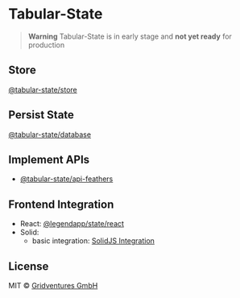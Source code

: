 # Tabular-State

> **Warning**
> Tabular-State is in early stage and **not yet ready** for production

## Store

[@tabular-state/store](./packages/store/)

## Persist State

[@tabular-state/database](./packages/database/)

## Implement APIs

- [@tabular-state/api-feathers](./packages/api-feathers/)

## Frontend Integration

- React: [@legendapp/state/react](https://legendapp.com/open-source/state/react-basics/)
- Solid:
  - basic integration: [SolidJS Integration](./docs/solid-js-integration.md)

## License

MIT © [Gridventures GmbH](https://gridventures.de)
